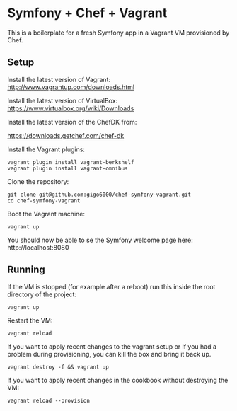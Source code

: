 Symfony + Chef + Vagrant
========================

This is a boilerplate for a fresh Symfony app in a Vagrant VM provisioned by Chef.

Setup
-----

Install the latest version of Vagrant:  
http://www.vagrantup.com/downloads.html

Install the latest version of VirtualBox:  
https://www.virtualbox.org/wiki/Downloads

Install the latest version of the ChefDK from:

https://downloads.getchef.com/chef-dk
    
Install the Vagrant plugins:

```
vagrant plugin install vagrant-berkshelf 
vagrant plugin install vagrant-omnibus 
```

Clone the repository:

```
git clone git@github.com:gigo6000/chef-symfony-vagrant.git 
cd chef-symfony-vagrant
```

Boot the Vagrant machine:

```
vagrant up
```

You should now be able to se the Symfony welcome page here:
http://localhost:8080


Running
-----

If the VM is stopped (for example after a reboot) run this inside the root directory of the project:

```
vagrant up
```

Restart the VM:

```
vagrant reload
```

If you want to apply recent changes to the vagrant setup or if you had a problem during provisioning, you can kill the box and bring it back up.

```
vagrant destroy -f && vagrant up
```

If you want to apply recent changes in the cookbook without destroying the VM:

```
vagrant reload --provision
```
